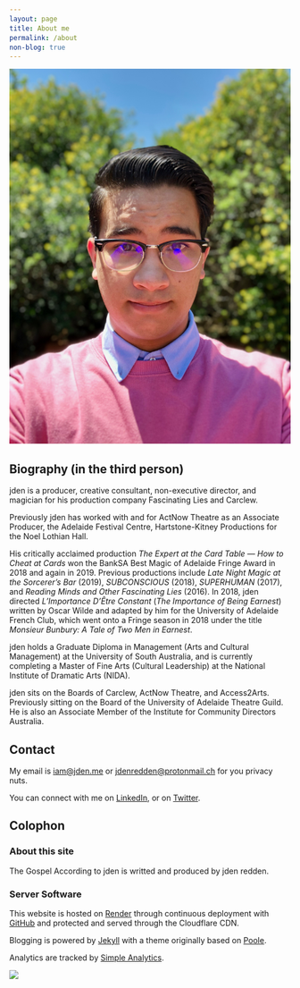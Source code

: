 ```yaml
---
layout: page
title: About me
permalink: /about
non-blog: true
---
```


<img class="about" src="/content/images/jden-redden-2019.jpg" alt="jden redden 2019">

## Biography (in the third person)

jden is a producer, creative consultant, non-executive director, and magician for his production company Fascinating Lies and Carclew. 

Previously jden has worked with and for ActNow Theatre as an Associate Producer, the Adelaide Festival Centre, Hartstone-Kitney Productions for the Noel Lothian Hall. 

His critically acclaimed production *The Expert at the Card Table — How to Cheat at Cards* won the BankSA Best Magic of Adelaide Fringe Award in 2018 and again in 2019.  Previous productions include *Late Night Magic at the Sorcerer’s Bar* (2019), *SUBCONSCIOUS* (2018), *SUPERHUMAN* (2017), and *Reading Minds and Other Fascinating Lies* (2016). In 2018, jden directed *L’Importance D’Être Constant* (*The Importance of Being Earnest*) written by Oscar Wilde and adapted by him for the University of Adelaide French Club, which went onto a Fringe season in 2018 under the title *Monsieur Bunbury: A Tale of Two Men in Earnest*.

jden holds a Graduate Diploma in Management (Arts and Cultural Management) at the University of South Australia, and is currently completing a Master of Fine Arts (Cultural Leadership) at the National Institute of Dramatic Arts (NIDA).

jden sits on the Boards of Carclew, ActNow Theatre, and Access2Arts. Previously sitting on the Board of the University of Adelaide Theatre Guild. He is also an Associate Member of the Institute for Community Directors Australia.

## Contact

My email is [&#105;&#097;&#109;&#064;&#106;&#100;&#101;&#110;&#046;&#109;&#101;](&#109;&#097;&#105;&#108;&#116;&#111;&#058;&#105;&#097;&#109;&#064;&#106;&#100;&#101;&#110;&#046;&#109;&#101;) or [&#106;&#100;&#101;&#110;&#114;&#101;&#100;&#100;&#101;&#110;&#064;&#112;&#114;&#111;&#116;&#111;&#110;&#109;&#097;&#105;&#108;&#046;&#099;&#104;](&#109;&#097;&#105;&#108;&#116;&#111;&#058;&#106;&#100;&#101;&#110;&#114;&#101;&#100;&#100;&#101;&#110;&#064;&#112;&#114;&#111;&#116;&#111;&#110;&#109;&#097;&#105;&#108;&#046;&#099;&#104;) for you privacy nuts. 

You can connect with me on [LinkedIn](https://www.linkedin.com/in/jdenredden), or on [Twitter](https://www.twitter.com/jden). 

## Colophon

### About this site

The Gospel According to jden is writted and produced by jden redden.

### Server Software

This website is hosted on [Render](https://render.com) through continuous deployment with [GitHub]() and protected and served through the Cloudflare CDN.

Blogging is powered by [Jekyll](https://jekyll.com) with a theme originally based on [Poole](https://github.com/poole/poole).

Analytics are tracked by [Simple Analytics](https://referral.simpleanalytics.com/jden). 

<a href="https://simpleanalytics.com/?utm_source=jden.me&utm_content=badge" referrerpolicy="origin" target="_blank"><img src="https://simpleanalyticsbadge.com/jden.me" loading="lazy" referrerpolicy="no-referrer" crossorigin="anonymous" counter="true" /></a>